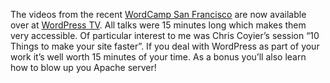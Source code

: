 

The videos from the recent [WordCamp San Francisco](http://2012.sf.wordcamp.org/) are now available over at
[WordPress TV](http://wordpress.tv/event/wordcamp-san-francisco-2012/). All talks were 15 minutes long which
makes them very accessible. Of particular interest to me was Chris Coyier’s session “10 Things to
make your site faster”. If you deal with WordPress as part of your work it’s well worth 15 minutes
of your time. As a bonus you’ll also learn how to blow up you Apache server!